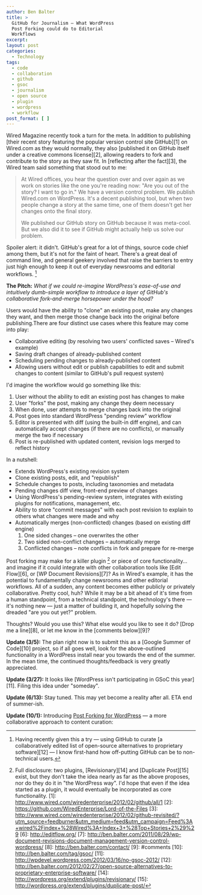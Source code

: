 ```yaml
---
author: Ben Balter
title: >
  GitHub for Journalism — What WordPress
  Post Forking could do to Editorial
  Workflows
excerpt:
layout: post
categories:
  - Technology
tags:
  - code
  - collaboration
  - github
  - gsoc
  - journalism
  - open source
  - plugin
  - wordpress
  - workflow
post_format: [ ]
---
```


Wired Magazine recently took a turn for the meta. In addition to publishing [their recent story featuring the popular version control site GitHub][1] on Wired.com as they would normally, they also [published it on GitHub itself under a creative commons license][2], allowing readers to fork and contribute to the story as they saw fit. In [reflecting after the fact][3], the Wired team said something that stood out to me:

> At Wired offices, you hear the question over and over again as we work on stories like the one you're reading now: "Are you out of the story? I want to go in." We have a version control problem. We publish Wired.com on WordPress. It's a decent publishing tool, but when two people change a story at the same time, one of them doesn't get her changes onto the final story.
>
> We published our GitHub story on GitHub because it was meta-cool. But we also did it to see if GitHub might actually help us solve our problem.

Spoiler alert: it didn't. GitHub's great for a lot of things, source code chief among them, but it's not for the faint of heart. There's a great deal of command line, and general geekery involved that raise the barriers to entry just high enough to keep it out of everyday newsrooms and editorial workflows. [^1]

**The Pitch:** *What if we could re-imagine WordPress's ease-of-use and intuitively dumb-simple workflow to introduce a layer of GitHub's collaborative fork-and-merge horsepower under the hood?*

Users would have the ability to "clone" an existing post, make any changes they want, and then merge those change back into the original before publishing.There are four distinct use cases where this feature may come into play:

*   Collaborative editing (by resolving two users' conflicted saves  – Wired's example)
*   Saving draft changes of already-published content
*   Scheduling pending changes to already-published content
*   Allowing users without edit or publish capabilities to edit and submit changes to content (similar to GitHub's pull request system)

I'd imagine the workflow would go something like this:

1.  User without the ability to edit an existing post has changes to make
2.  User "forks" the post, making any change they deem necessary
3.  When done, user attempts to merge changes back into the original
4.  Post goes into standard WordPress "pending review" workflow
5.  Editor is presented with diff (using the built-in diff engine), and can automatically accept changes (if there are no conflicts), or manually merge the two if necessary
6.  Post is re-published with updated content, revision logs merged to reflect history

In a nutshell:

*   Extends WordPress's existing revision system
*   Clone existing posts, edit, and "republish"
*   Schedule changes to posts, including taxonomies and metadata
*   Pending changes diff view, front-end preview of changes
*   Using WordPress's pending-review system, integrates with existing plugins for notifications, management, etc.
*   Ability to store "commit messages" with each post revision to explain to others what changes were made and why
*   Automatically merges (non-conflicted) changes (based on existing diff engine)
    1.  One sided changes – one overwrites the other
    2.  Two sided non-conflict changes – automatically merge
    3.  Conflicted changes – note conflicts in fork and prepare for re-merge

Post forking may make for a killer plugin [^2] or piece of core functionality… and imagine if it could integrate with other collaboration tools like [Edit Flow][6], or [WP Document Revisions][7]? As in Wired's example, it has the potential to fundamentally change newsrooms and other editorial workflows. All of a sudden, any content becomes either publicly or privately collaborative. Pretty cool, huh? While it may be a bit ahead of it's time from a human standpoint, from a technical standpoint, the technology's there — it's nothing new — just a matter of building it, and hopefully solving the dreaded "are you out yet?" problem.

Thoughts? Would you use this? What else would you like to see it do? [Drop me a line][8], or let me know in the [comments below][9]?

**Update (3/5):** The plan right now is to submit this as a [Google Summer of Code][10] project, so if all goes well, look for the above-outlined functionality in a WordPress install near you towards the end of the summer. In the mean time, the continued thoughts/feedback is very greatly appreciated.

**Update (3/27):** It looks like [WordPress isn't participating in GSoC this year][11]. Filing this idea under "someday".

**Update (6/13):** Stay tuned. This may yet become a reality after all. ETA end of summer-ish.

**Update (10/1):** Introducing [Post Forking for WordPress](http://postforking.wordpress.com/2012/10/01/introducing-post-forking-for-wordpress/) — a more collaborative approach to content curation:

[^1]: Having recently given this a try — using GitHub to curate [a collaboratively edited list of open-source alternatives to proprietary software][12] — I know first-hand how off-putting GitHub can be to non-technical users.
[^2]: Full disclosure: two plugins, [Revisionary][14] and [Duplicate Post][15] exist, but they don't take the idea nearly as far as the above proposes, nor do they do it in "the WordPress way". I'd hope that even if the idea started as a plugin, it would eventually be incorporated as core functionality.
[1]: http://www.wired.com/wiredenterprise/2012/02/github/all/1
[2]: https://github.com/WiredEnterprise/Lord-of-the-Files
[3]: http://www.wired.com/wiredenterprise/2012/02/github-revisited/?utm_source=feedburner&utm_medium=feed&utm_campaign=Feed%3A+wired%2Findex+%28Wired%3A+Index+3+%28Top+Stories+2%29%29
[6]: http://editflow.org/
[7]: http://ben.balter.com/2011/08/29/wp-document-revisions-document-management-version-control-wordpress/
[8]: http://ben.balter.com/contact/
[9]: #comments
[10]: http://ben.balter.com/tag/gsoc/
[11]: http://wpdevel.wordpress.com/2012/03/16/no-gsoc-2012/
[12]: http://ben.balter.com/2012/02/27/open-source-alternatives-to-proprietary-enterprise-software/
[14]: http://wordpress.org/extend/plugins/revisionary/
[15]: http://wordpress.org/extend/plugins/duplicate-post/
